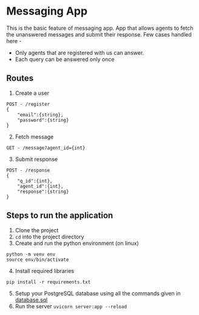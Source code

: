 # Messaging App

This is the basic feature of messaging app. App that allows agents to fetch the unanswered messages and submit their response. Few cases handled here -
* Only agents that are registered with us can answer.
* Each query can be answered only once

## Routes

1. Create a user 
```
POST - /register
{
    "email":{string},
    "password":{string}
}
```
2. Fetch message
```
GET - /message?agent_id={int}
```
3. Submit response
```
POST - /response
{
    "q_id":{int},
    "agent_id":{int},
    "response":{string}
}
```

## Steps to run the application

1. Clone the project
2. `cd` into the project directory
3. Create and run the python environment (on linux)
```
python -m venv env
source env/bin/activate
```
4. Install required libraries 
```
pip install -r requirements.txt
```
5. Setup your PostgreSQL database using all the commands given in [database.sql](/database.sql)
6. Run the server `uvicorn server:app --reload`